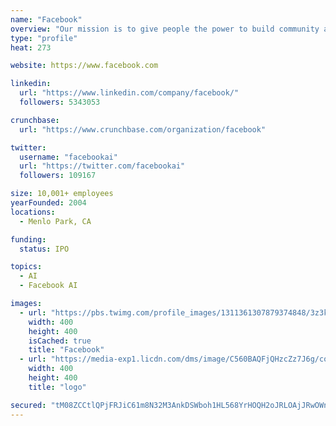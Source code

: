 ```yaml
---
name: "Facebook"
overview: "Our mission is to give people the power to build community and bring the world closer together."
type: "profile"
heat: 273

website: https://www.facebook.com

linkedin:
  url: "https://www.linkedin.com/company/facebook/"
  followers: 5343053

crunchbase:
  url: "https://www.crunchbase.com/organization/facebook"

twitter:
  username: "facebookai"
  url: "https://twitter.com/facebookai"
  followers: 109167

size: 10,001+ employees
yearFounded: 2004
locations:
  - Menlo Park, CA

funding:
  status: IPO

topics:
  - AI
  - Facebook AI

images:
  - url: "https://pbs.twimg.com/profile_images/1311361307879374848/3z3kqQdi_400x400.png"
    width: 400
    height: 400
    isCached: true
    title: "Facebook"
  - url: "https://media-exp1.licdn.com/dms/image/C560BAQFjQHzcZz7J6g/company-logo_200_200/0?e=1594857600&v=beta&t=QPegFK65RwVX6DuONQdSkvYUBbIIMn1_67qhdw2Z7EA"
    width: 400
    height: 400
    title: "logo"

secured: "tM08ZCCtlQPjFRJiC61m8N32M3AnkDSWboh1HL568YrHOQH2oJRLOAjJRwOWnViXOxdliaCO9XjGiTLMqjiRBSjKrdSwcmXajLHjjsyPjD8PEuvAygiYt8jQmHfeIfxWM60ClvpLpvBRW03uPs0yCd/G4qsjqS05aALPI0bYUJpLUd9Yhg0vX2UdifuLOzJ/yl05IVehGp7B2b6FDovMVO0bWnDyv8v5d/RZGCez+vW7mE3ELtNVJ5pwqX65OPm+oRyuQ0iUZHYeoN6Kv9mKG1yBrWzrZWGCT/0VVrIKPN/IMwBCxu3/Yr3bvcxXfamUv4zY9Y5DDCCM/xwU3Fv5ehmERh4YJ/Ylaz4CpN31/P874wH3RKmGf99ddEETQWrkyM8/PsKM799dn4tJKowST5anRyGZmN9OL33ZkyAITxo=;oVykL9EpBn26mWGN+fqj1w=="
---
```


